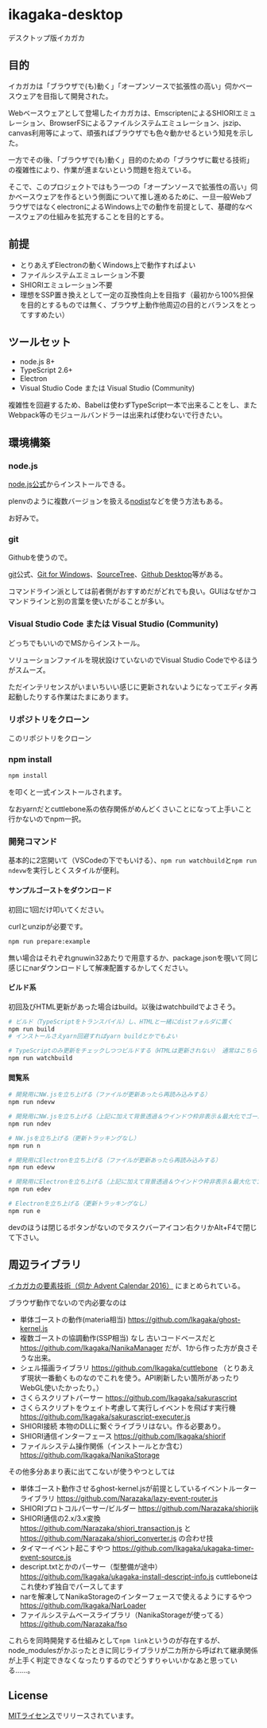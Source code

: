 # ikagaka-desktop

デスクトップ版イカガカ

## 目的

イカガカは「ブラウザで(も)動く」「オープンソースで拡張性の高い」伺かベースウェアを目指して開発された。

Webベースウェアとして登場したイカガカは、EmscriptenによるSHIORIエミュレーション、BrowserFSによるファイルシステムエミュレーション、jszip、canvas利用等によって、頑張ればブラウザでも色々動かせるという知見を示した。

一方でその後、「ブラウザで(も)動く」目的のための「ブラウザに載せる技術」の複雑性により、作業が進まないという問題を抱えている。

そこで、このプロジェクトではもう一つの「オープンソースで拡張性の高い」伺かベースウェアを作るという側面について推し進めるために、一旦一般WebブラウザではなくelectronによるWindows上での動作を前提として、基礎的なベースウェアの仕組みを拡充することを目的とする。

## 前提

- とりあえずElectronの動くWindows上で動作すればよい
- ファイルシステムエミュレーション不要
- SHIORIエミュレーション不要
- 理想をSSP置き換えとして一定の互換性向上を目指す（最初から100%担保を目的とするものでは無く、ブラウザ上動作他周辺の目的とバランスをとってすすめたい）

## ツールセット

- node.js 8+
- TypeScript 2.6+
- Electron
- Visual Studio Code または Visual Studio (Community)

複雑性を回避するため、Babelは使わずTypeScript一本で出来ることをし、またWebpack等のモジュールバンドラーは出来れば使わないで行きたい。

## 環境構築

### node.js

[node.js公式](https://nodejs.org/ja/)からインストールできる。

plenvのように複数バージョンを扱える[nodist](https://github.com/marcelklehr/nodist)などを使う方法もある。

お好みで。

### git

Githubを使うので。

[git](https://git-scm.com/downloads)公式、[Git for Windows](http://gitforwindows.org/)、[SourceTree](https://ja.atlassian.com/software/sourcetree)、[Github Desktop](https://desktop.github.com/)等がある。

コマンドライン派としては前者側がおすすめだがどれでも良い。GUIはなぜかコマンドラインと別の言葉を使いたがることが多い。

### Visual Studio Code または Visual Studio (Community)

どっちでもいいのでMSからインストール。

ソリューションファイルを現状設けていないのでVisual Studio Codeでやるほうがスムーズ。

ただインテリセンスがいまいちいい感じに更新されないようになってエディタ再起動したりする作業はたまにあります。

### リポジトリをクローン

このリポジトリをクローン

### npm install

```bash
npm install
```

を叩くと一式インストールされます。

なおyarnだとcuttlebone系の依存関係がめんどくさいことになって上手いこと行かないのでnpm一択。

### 開発コマンド

基本的に2窓開いて（VSCodeの下でもいける）、`npm run watchbuild`と`npm run ndevw`を実行しとくスタイルが便利。

#### サンプルゴーストをダウンロード

初回に1回だけ叩いてください。

curlとunzipが必要です。

```bash
npm run prepare:example
```

無い場合はそれぞれgnuwin32あたりで用意するか、package.jsonを覗いて同じ感じにnarダウンロードして解凍配置するかしてください。

#### ビルド系

初回及びHTML更新があった場合はbuild。以後はwatchbuildでよさそう。

```bash
# ビルド（TypeScriptをトランスパイル）し、HTMLと一緒にdistフォルダに置く
npm run build
# インストールさえyarn回避すればyarn buildとかでもよい

# TypeScriptのみ更新をチェックしつつビルドする（HTMLは更新されない） 通常はこちらで良いと思う
npm run watchbuild
```

#### 閲覧系

```bash
# 開発用にNW.jsを立ち上げる（ファイルが更新あったら再読み込みする）
npm run ndevw

# 開発用にNW.jsを立ち上げる（上記に加えて背景透過＆ウインドウ枠非表示＆最大化でゴーストっぽくなる）
npm run ndev

# NW.jsを立ち上げる（更新トラッキングなし）
npm run n

# 開発用にElectronを立ち上げる（ファイルが更新あったら再読み込みする）
npm run edevw

# 開発用にElectronを立ち上げる（上記に加えて背景透過＆ウインドウ枠非表示＆最大化でゴーストっぽくなる）
npm run edev

# Electronを立ち上げる（更新トラッキングなし）
npm run e
```

devのほうは閉じるボタンがないのでタスクバーアイコン右クリかAlt+F4で閉じて下さい。

## 周辺ライブラリ

[イカガカの要素技術（伺か Advent Calendar 2016）](http://narazaka.blog109.fc2.com/blog-entry-238.html) にまとめられている。

ブラウザ動作でないので内必要なのは

- 単体ゴーストの動作(materia相当) https://github.com/Ikagaka/ghost-kernel.js
- 複数ゴーストの協調動作(SSP相当) なし 古いコードベースだと https://github.com/Ikagaka/NanikaManager だが、1から作った方が良さそうな出来。
- シェル描画ライブラリ https://github.com/Ikagaka/cuttlebone （とりあえず現状一番動くものなのでこれを使う。API刷新したい箇所があったりWebGL使いたかったり。）
- さくらスクリプトパーサー https://github.com/Ikagaka/sakurascript
- さくらスクリプトをウェイト考慮して実行しイベントを飛ばす実行機 https://github.com/Ikagaka/sakurascript-executer.js
- SHIORI接続 本物のDLLに繋ぐライブラリはない。作る必要あり。
- SHIORI通信インターフェース https://github.com/Ikagaka/shiorif
- ファイルシステム操作関係（インストールとか含む） https://github.com/Ikagaka/NanikaStorage

その他多分あまり表に出てこないが使うやつとしては

- 単体ゴースト動作させるghost-kernel.jsが前提としているイベントルーターライブラリ https://github.com/Narazaka/lazy-event-router.js
- SHIORIプロトコルパーサー/ビルダー https://github.com/Narazaka/shiorijk
- SHIORI通信の2.x/3.x変換 https://github.com/Narazaka/shiori_transaction.js と https://github.com/Narazaka/shiori_converter.js の合わせ技
- タイマーイベント起こすやつ https://github.com/Ikagaka/ukagaka-timer-event-source.js
- descript.txtとかのパーサー（型整備が途中） https://github.com/Ikagaka/ukagaka-install-descript-info.js cuttleboneはこれ使わず独自でパースしてます
- narを解凍してNanikaStorageのインターフェースで使えるようにするやつ https://github.com/Ikagaka/NarLoader
- ファイルシステムベースライブラリ（NanikaStorageが使ってる） https://github.com/Narazaka/fso

これらを同時開発する仕組みとして`npm link`というのが存在するが、node_modulesがかぶったときに同じライブラリが二カ所から呼ばれて継承関係が上手く判定できなくなったりするのでどうすりゃいいかなあと思っている……。

## License

[MITライセンス](https://narazaka.net/license/MIT?2018)でリリースされています。
